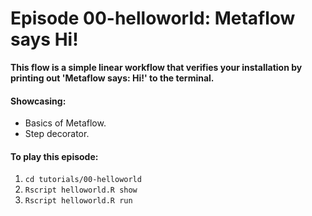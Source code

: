 # Episode 00-helloworld: Metaflow says Hi!

**This flow is a simple linear workflow that verifies your installation by
printing out 'Metaflow says: Hi!' to the terminal.**

#### Showcasing:
- Basics of Metaflow.
- Step decorator.


#### To play this episode:
1. ```cd tutorials/00-helloworld```
2. ```Rscript helloworld.R show```
3. ```Rscript helloworld.R run```